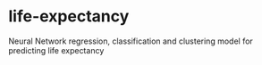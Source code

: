 # life-expectancy
Neural Network regression, classification and clustering model for predicting life expectancy
